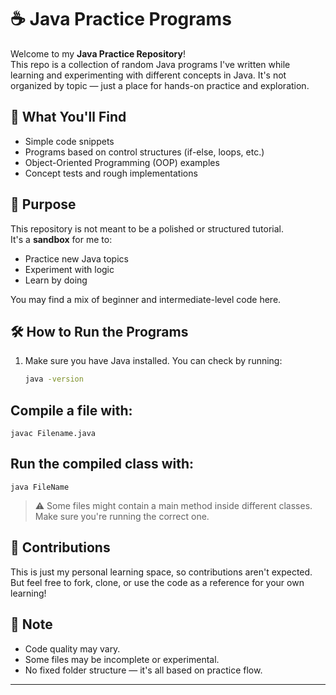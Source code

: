 # ☕ Java Practice Programs

Welcome to my **Java Practice Repository**!  
This repo is a collection of random Java programs I've written while learning and experimenting with different concepts in Java. It's not organized by topic — just a place for hands-on practice and exploration.

## 📁 What You'll Find

- Simple code snippets
- Programs based on control structures (if-else, loops, etc.)
- Object-Oriented Programming (OOP) examples
- Concept tests and rough implementations

## 🎯 Purpose

This repository is not meant to be a polished or structured tutorial.  
It's a **sandbox** for me to:

- Practice new Java topics
- Experiment with logic
- Learn by doing

You may find a mix of beginner and intermediate-level code here.

## 🛠️ How to Run the Programs

1. Make sure you have Java installed. You can check by running:

   ```bash
   java -version

## Compile a file with:

```
javac Filename.java
```

## Run the compiled class with:

```
java FileName
```

> ⚠️ Some files might contain a main method inside different classes. Make sure you're running the correct one.

## 🤖 Contributions

This is just my personal learning space, so contributions aren't expected.
But feel free to fork, clone, or use the code as a reference for your own learning!

## 📌 Note

- Code quality may vary.
- Some files may be incomplete or experimental.
- No fixed folder structure — it's all based on practice flow.


---
